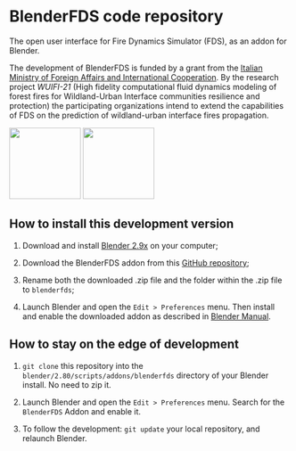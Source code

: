 
# BlenderFDS code repository

The open user interface for Fire Dynamics Simulator (FDS), as an addon for Blender.

The development of BlenderFDS is funded by a grant from the [Italian Ministry of Foreign Affairs and International Cooperation](https://www.esteri.it/mae/en/).
By the research project *WUIFI-21* (High fidelity computational fluid dynamics modeling of forest fires for Wildland-Urban Interface communities resilience and protection) the participating organizations intend to extend the capabilities of FDS on the prediction of wildland-urban interface fires propagation.

<img src="https://github.com/firetools/blenderfds/blob/master/logo.png" height="128"> <img src="https://github.com/firetools/blenderfds/blob/master/logo_maeci.jpeg" height="128">

## How to install this development version

1. Download and install [Blender 2.9x](http://www.blender.org) on your computer;

2. Download the BlenderFDS addon from this [GitHub repository](https://github.com/firetools/blenderfds/archive/master.zip);

3. Rename both the downloaded .zip file and the folder within the .zip file to `blenderfds`;

4. Launch Blender and open the `Edit > Preferences` menu. Then install and enable the downloaded addon as described in [Blender Manual](https://docs.blender.org/manual/en/dev/editors/preferences/addons.html?highlight=addon#).

## How to stay on the edge of development

1. `git clone` this repository into the `blender/2.80/scripts/addons/blenderfds` directory of your Blender install. No need to zip it.

2. Launch Blender and open the `Edit > Preferences` menu. Search for the `BlenderFDS` Addon and enable it.

3. To follow the development: `git update` your local repository, and relaunch Blender.
